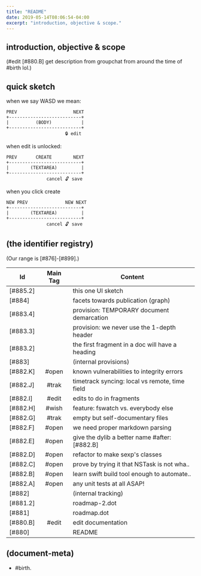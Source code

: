 ```yaml
---
title: "README"
date: 2019-05-14T08:06:54-04:00
excerpt: "introduction, objective & scope."
---
```

## introduction, objective & scope

(#edit [#880.B] get description from groupchat from around the time of #birth lol.)


## quick sketch

when we say WASD we mean:

    PREV                     NEXT
    +---------------------------+
    |          (BODY)           |
    +---------------------------+
                          🔒 edit


when edit is unlocked:

    PREV       CREATE        NEXT
    +---------------------------+
    |        (TEXTAREA)         |
    +---------------------------+
                   cancel 🔓 save


when you click create

    NEW PREV              NEW NEXT
    +---------------------------+
    |        (TEXTAREA)         |
    +---------------------------+
                   cancel 🔓 save






## (the identifier registry)

(Our range is [#876]-[#899].)

|Id                         | Main Tag | Content
|---------------------------|:-----:|---
|[#885.2]                   |       | this one UI sketch
|[#884]                     |       | facets towards publication (graph)
|[#883.4]                   |       | provision: TEMPORARY document demarcation
|[#883.3]                   |       | provision: we never use the 1-depth header
|[#883.2]                   |       | the first fragment in a doc will have a heading
|[#883]                     |       | (internal provisions)
|[#882.K]                   | #open | known vulnerabilities to integrity errors
|[#882.J]                   | #trak | timetrack syncing: local vs remote, time field
|[#882.I]                   | #edit | edits to do in fragments
|[#882.H]                   | #wish | feature: fswatch vs. everybody else
|[#882.G]                   | #trak | empty but self-documentary files
|[#882.F]                   | #open | we need proper markdown parsing
|[#882.E]                   | #open | give the dylib a better name #after:[#882.B]
|[#882.D]                   | #open | refactor to make sexp's classes
|[#882.C]                   | #open | prove by trying it that NSTask is not wha..
|[#882.B]                   | #open | learn swift build tool enough to automate..
|[#882.A]                   | #open | any unit tests at all ASAP!
|[#882]                     |       | (internal tracking)
|[#881.2]                   |       | roadmap-2.dot
|[#881]                     |       | roadmap.dot
|[#880.B]                   | #edit | edit documentation
|[#880]                     |       | README




## (document-meta)

  - #birth.

